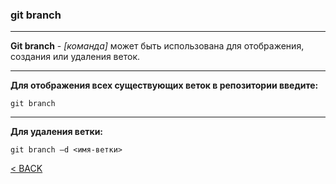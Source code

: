 ### git branch
---

**Git branch** - *[команда]* может быть использована для отображения, создания или удаления веток.

---
**Для отображения всех существующих веток в репозитории введите:**
```bash=
git branch
```
---
**Для удаления ветки:**
```bash=
git branch –d <имя-ветки>
```

[< BACK](./readme.md)